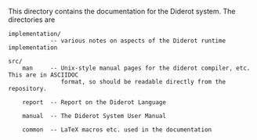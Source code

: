 This directory contains the documentation for the Diderot system.  The directories
are

    implementation/
                -- various notes on aspects of the Diderot runtime implementation

    src/
        man     -- Unix-style manual pages for the diderot compiler, etc.  This are in ASCIIDOC
                   format, so should be readable directly from the repository.

        report  -- Report on the Diderot Language

        manual  -- The Diderot System User Manual

        common  -- LaTeX macros etc. used in the documentation


